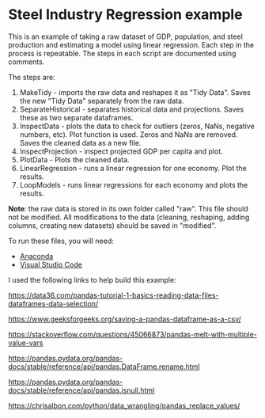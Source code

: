 # Steel Industry Regression example
This is an example of taking a raw dataset of GDP, population, and steel production and estimating a model using linear regression. Each step in the process is repeatable. The steps in each script are documented using comments.

The steps are:

1. MakeTidy - imports the raw data and reshapes it as "Tidy Data". Saves the new "Tidy Data" separately from the raw data.
2. SeparateHistorical - separates historical data and projections. Saves these as two separate dataframes.
3. InspectData - plots the data to check for outliers (zeros, NaNs, negative numbers, etc). Plot function is used. Zeros and NaNs are removed. Saves the cleaned data as a new file.
3. InspectProjection - inspect  projected GDP per capita and plot.
4. PlotData - Plots the cleaned data.
5. LinearRegression - runs a linear regression for one economy. Plot the results.
6. LoopModels - runs linear regressions for each economy and plots the results.

**Note**: the raw data is stored in its own folder called "raw". This file should not be modified. All modifications to the data (cleaning, reshaping, adding columns, creating new datasets) should be saved in "modified".

To run these files, you will need:
- [Anaconda](https://www.anaconda.com/)
- [Visual Studio Code](https://code.visualstudio.com/)

I used the following links to help build this example:

<https://data36.com/pandas-tutorial-1-basics-reading-data-files-dataframes-data-selection/>

<https://www.geeksforgeeks.org/saving-a-pandas-dataframe-as-a-csv/>

<https://stackoverflow.com/questions/45066873/pandas-melt-with-multiple-value-vars>

<https://pandas.pydata.org/pandas-docs/stable/reference/api/pandas.DataFrame.rename.html>

<https://pandas.pydata.org/pandas-docs/stable/reference/api/pandas.isnull.html>

<https://chrisalbon.com/python/data_wrangling/pandas_replace_values/>